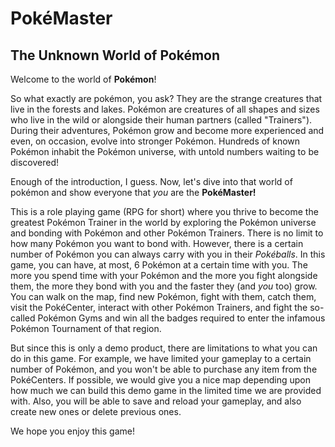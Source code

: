 # PokéMaster

## The Unknown World of Pokémon

Welcome to the world of **Pokémon**!

So what exactly are pokémon, you ask?
They are the strange creatures that live in the forests and lakes.
Pokémon are creatures of all shapes and sizes who live in the wild or alongside their human partners (called "Trainers").
During their adventures, Pokémon grow and become more experienced and even, on occasion, evolve into stronger Pokémon.
Hundreds of known Pokémon inhabit the Pokémon universe, with untold numbers waiting to be discovered!

Enough of the introduction, I guess. Now, let's dive into that world of pokémon and show everyone that *you* are the **PokéMaster!**

This is a role playing game (RPG for short) where you thrive to become the greatest Pokémon Trainer in the world by exploring the Pokémon universe and bonding with Pokémon and other Pokémon Trainers.
There is no limit to how many Pokémon you want to bond with. However, there is a certain number of Pokémon you can always carry with you in their *Pokéballs*.
In this game, you can have, at most, 6 Pokémon at a certain time with you. The more you spend time with your Pokémon and the more you fight alongside them, the more they bond with you and the faster they (and *you* too) grow.
You can walk on the map, find new Pokémon, fight with them, catch them, visit the PokéCenter, interact with other Pokémon Trainers, and fight the so-called Pokémon Gyms and win all the badges required to enter the infamous Pokémon Tournament of that region.

But since this is only a demo product, there are limitations to what you can do in this game.
For example, we have limited your gameplay to a certain number of Pokémon, and you won't be able to purchase any item from the PokéCenters.
If possible, we would give you a nice map depending upon how much we can build this demo game in the limited time we are provided with.
Also, you will be able to save and reload your gameplay, and also create new ones or delete previous ones.

We hope you enjoy this game!